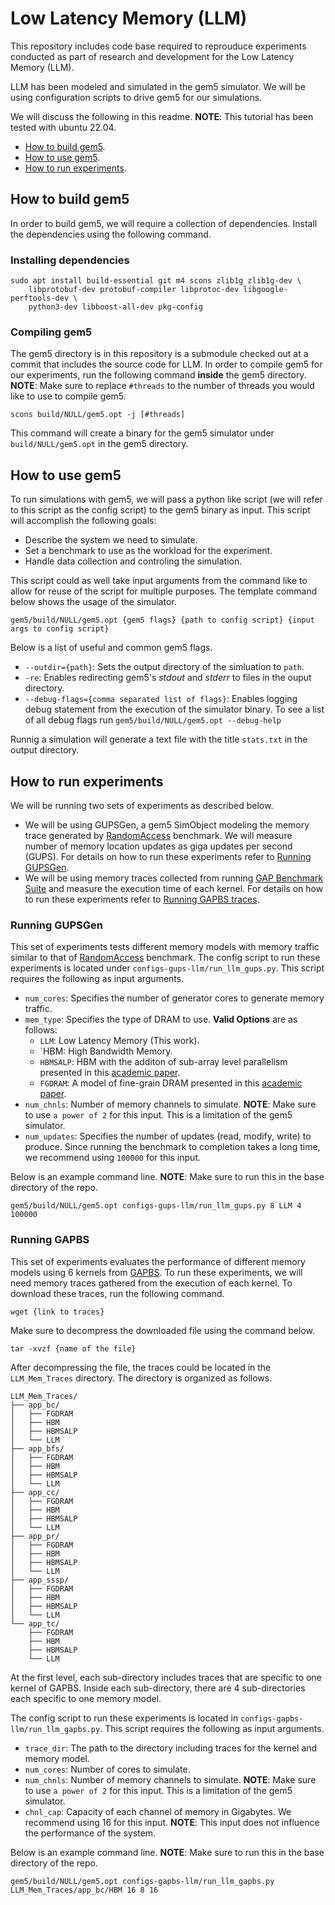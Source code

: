# Low Latency Memory (LLM)

This repository includes code base required to reprouduce experiments conducted
as part of research and development for the Low Latency Memory (LLM).

LLM has been modeled and simulated in the gem5 simulator.
We will be using configuration scripts to drive gem5 for our simulations.

We will discuss the following in this readme.
**NOTE**: This tutorial has been tested with ubuntu 22.04.

* [How to build gem5](#how-to-build-gem5).
* [How to use gem5](#how-to-use-gem5).
* [How to run experiments](#how-to-run-experiments).

## How to build gem5

In order to build gem5, we will require a collection of dependencies.
Install the dependencies using the following command.

### Installing dependencies

```shell
sudo apt install build-essential git m4 scons zlib1g zlib1g-dev \
    libprotobuf-dev protobuf-compiler libprotoc-dev libgoogle-perftools-dev \
    python3-dev libboost-all-dev pkg-config
```

### Compiling gem5

The gem5 directory is in this repository is a submodule checked out at a commit
that includes the source code for LLM.
In order to compile gem5 for our experiments, run the following command
**inside** the gem5 directory.
**NOTE**: Make sure to replace `#threads` to the number of threads you would
like to use to compile gem5.

```shell
scons build/NULL/gem5.opt -j [#threads]
```

This command will create a binary for the gem5 simulator under
`build/NULL/gem5.opt` in the gem5 directory.

## How to use gem5

To run simulations with gem5, we will pass a python like script
(we will refer to this script as the config script)
to the gem5 binary as input.
This script will accomplish the following goals:

* Describe the system we need to simulate.
* Set a benchmark to use as the workload for the experiment.
* Handle data collection and controling the simulation.

This script could as well take input arguments from the command like to allow
for reuse of the script for multiple purposes.
The template command below shows the usage of the simulator.

```shell
gem5/build/NULL/gem5.opt {gem5 flags} {path to config script} {input args to config script}
```

Below is a list of useful and common gem5 flags.

* `--outdir={path}`: Sets the output directory of the simluation to `path`.
* `-re`: Enables redirecting gem5's *stdout* and *stderr*
to files in the ouput directory.
* `--debug-flags={comma separated list of flags}`: Enables logging debug
statement from the execution of the simulator binary.
To see a list of all debug flags run ```gem5/build/NULL/gem5.opt --debug-help```

Runnig a simulation will generate a text file with the title `stats.txt` in
the output directory.

## How to run experiments

We will be running two sets of experiments as described below.

* We will be using GUPSGen, a gem5 SimObject modeling the memory trace
generated by [RandomAccess](https://hpcchallenge.org/projectsfiles/hpcc/RandomAccess.html) benchmark.
We will measure number of memory location updates as giga updates
per second (GUPS).
For details on how to run these experiments refer to [Running GUPSGen](#running-gupsgen).
* We will be using memory traces collected from running [GAP Benchmark Suite](https://github.com/sbeamer/gapbs)
and measure the execution time of each kernel.
For details on how to run these experiments refer to [Running GAPBS traces](#running-gapbs).

### Running GUPSGen

This set of experiments tests different memory models with memory traffic
similar to that of [RandomAccess]() benchmark.
The config script to run these experiments is located under
`configs-gups-llm/run_llm_gups.py`.
This script requires the following as input arguments.

* `num_cores`: Specifies the number of generator
cores to generate memory traffic.
* `mem_type`: Specifies the type of DRAM to use.
**Valid Options** are as follows:
    * `LLM`: Low Latency Memory (This work).
    * `HBM: High Bandwidth Memory.
    * `HBMSALP`: HBM with the additon of sub-array level parallelism presented
    in this [academic paper](https://ieeexplore.ieee.org/abstract/document/6237032).
    * `FGDRAM`: A model of fine-grain DRAM presented in this
    [academic paper](https://dl.acm.org/doi/10.1145/3123939.3124545).
* `num_chnls`: Number of memory channels to simulate.
**NOTE**: Make sure to use `a power of 2` for this input.
This is a limitation of the gem5 simulator.
* `num_updates`: Specifies the number of updates (read, modify, write) to
produce.
Since running the benchmark to completion takes a long time, we recommend
using `100000` for this input.

Below is an example command line.
**NOTE**: Make sure to run this in the base directory of the repo.

```shell
gem5/build/NULL/gem5.opt configs-gups-llm/run_llm_gups.py 8 LLM 4 100000
```

### Running GAPBS

This set of experiments evaluates the performance of different memory models
using 6 kernels from [GAPBS](https://github.com/sbeamer/gapbs).
To run these experiments, we will need memory traces gathered from the
execution of each kernel.
To download these traces, run the following command.

```shell
wget {link to traces}
```

Make sure to decompress the downloaded file using the command below.

```shell
tar -xvzf {name of the file}
```

After decompressing the file, the traces could be located in the
`LLM_Mem_Traces` directory.
The directory is organized as follows.
```shell
LLM_Mem_Traces/
├── app_bc/
│   ├── FGDRAM
│   ├── HBM
│   ├── HBMSALP
│   └── LLM
├── app_bfs/
│   ├── FGDRAM
│   ├── HBM
│   ├── HBMSALP
│   └── LLM
├── app_cc/
│   ├── FGDRAM
│   ├── HBM
│   ├── HBMSALP
│   └── LLM
├── app_pr/
│   ├── FGDRAM
│   ├── HBM
│   ├── HBMSALP
│   └── LLM
├── app_sssp/
│   ├── FGDRAM
│   ├── HBM
│   ├── HBMSALP
│   └── LLM
└── app_tc/
    ├── FGDRAM
    ├── HBM
    ├── HBMSALP
    └── LLM
```

At the first level, each sub-directory includes traces that are specific to one
kernel of GAPBS.
Inside each sub-directory, there are 4 sub-directories each specific to one
memory model.

The config script to run these experiments is located in
`configs-gapbs-llm/run_llm_gapbs.py`.
This script requires the following as input arguments.

* `trace_dir`: The path to the directory including traces for the kernel and
memory model.
* `num_cores`: Number of cores to simulate.
* `num_chnls`: Number of memory channels to simulate.
**NOTE**: Make sure to use `a power of 2` for this input.
This is a limitation of the gem5 simulator.
* `chnl_cap`: Capacity of each channel of memory in Gigabytes.
We recommend using 16 for this input.
**NOTE**: This input does not influence the performance of the system.

Below is an example command line.
**NOTE**: Make sure to run this in the base directory of the repo.

```shell
gem5/build/NULL/gem5.opt configs-gapbs-llm/run_llm_gapbs.py LLM_Mem_Traces/app_bc/HBM 16 8 16
```
